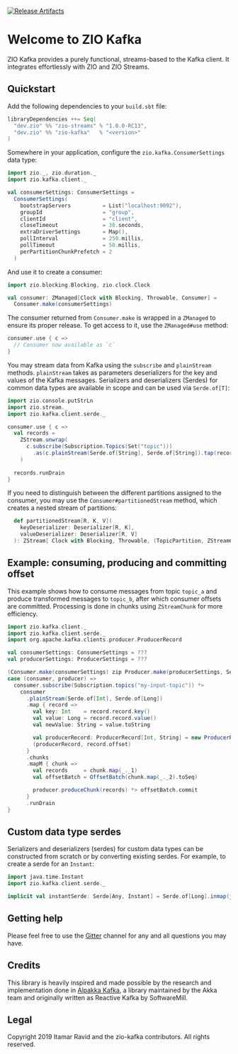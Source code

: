 [![Release Artifacts][Badge-SonatypeReleases]][Link-SonatypeReleases]

# Welcome to ZIO Kafka

ZIO Kafka provides a purely functional, streams-based to the Kafka
client. It integrates effortlessly with ZIO and ZIO Streams.

## Quickstart

Add the following dependencies to your `build.sbt` file:
```scala
libraryDependencies ++= Seq(
  "dev.zio" %% "zio-streams" % "1.0.0-RC13",
  "dev.zio" %% "zio-kafka"   % "<version>"
)
```

Somewhere in your application, configure the `zio.kafka.ConsumerSettings` 
data type:
```scala
import zio._, zio.duration._
import zio.kafka.client._

val consumerSettings: ConsumerSettings = 
  ConsumerSettings(
    bootstrapServers          = List("localhost:9092"),
    groupId                   = "group",
    clientId                  = "client",
    closeTimeout              = 30.seconds,
    extraDriverSettings       = Map(),
    pollInterval              = 250.millis,
    pollTimeout               = 50.millis,
    perPartitionChunkPrefetch = 2
  )
```

And use it to create a consumer:
```scala
import zio.blocking.Blocking, zio.clock.Clock

val consumer: ZManaged[Clock with Blocking, Throwable, Consumer] = 
  Consumer.make(consumerSettings)
```

The consumer returned from `Consumer.make` is wrapped in a `ZManaged`
to ensure its proper release. To get access to it, use the `ZManaged#use` method:
```scala
consumer.use { c =>
  // Consumer now available as `c`
}
```

You may stream data from Kafka using the `subscribe` and
`plainStream` methods. `plainStream` takes as parameters deserializers for the key and values of the Kafka messages. Serializers and deserializers (Serdes) for common data types are available in scope and can be used via `Serde.of[T]`:

```scala
import zio.console.putStrLn
import zio.stream._
import zio.kafka.client.serde._

consumer.use { c =>
  val records = 
    ZStream.unwrap(
      c.subscribe(Subscription.Topics(Set("topic")))
        .as(c.plainStream(Serde.of[String], Serde.of[String]).tap(record => putStrLn(record.toString)).chunks)
    )
     
  records.runDrain
}
```

If you need to distinguish between the different partitions assigned
to the consumer, you may use the `Consumer#partitionedStream` method,
which creates a nested stream of partitions:
```scala
  def partitionedStream[R, K, V](
    keyDeserializer: Deserializer[R, K],
    valueDeserializer: Deserializer[R, V]
  ): ZStream[ Clock with Blocking, Throwable, (TopicPartition, ZStreamChunk[R, Throwable, CommittableRecord[K, V]]) ]
```

## Example: consuming, producing and committing offset
This example shows how to consume messages from topic `topic_a` and produce transformed messages to `topic_b`, after which consumer offsets are committed. Processing is done in chunks using `ZStreamChunk` for more efficiency.

```scala
import zio.kafka.client._
import zio.kafka.client.serde._
import org.apache.kafka.clients.producer.ProducerRecord

val consumerSettings: ConsumerSettings = ???
val producerSettings: ProducerSettings = ???

(Consumer.make(consumerSettings) zip Producer.make(producerSettings, Serde.of[Int], Serde.of[String])).use {
case (consumer, producer) =>
  consumer.subscribe(Subscription.topics("my-input-topic")) *>
    consumer
      .plainStream(Serde.of[Int], Serde.of[Long])
      .map { record =>
        val key: Int    = record.record.key()
        val value: Long = record.record.value()
        val newValue: String = value.toString

        val producerRecord: ProducerRecord[Int, String] = new ProducerRecord("my-output-topic", key, newValue)
        (producerRecord, record.offset)
      }
      .chunks
      .mapM { chunk =>
        val records     = chunk.map(_._1)
        val offsetBatch = OffsetBatch(chunk.map(_._2).toSeq)

        producer.produceChunk(records) *> offsetBatch.commit
      }
      .runDrain
}
```

## Custom data type serdes
Serializers and deserializers (serdes) for custom data types can be constructed from scratch or by converting existing serdes. For example, to create a serde for an `Instant`:

```scala
import java.time.Instant
import zio.kafka.client.serde._

implicit val instantSerde: Serde[Any, Instant] = Serde.of[Long].inmap(java.time.Instant.ofEpochMilli)(_.toEpochMilli)

```

## Getting help

Please feel free to use the [Gitter](https://gitter.im/zio/zio-kafka)
channel for any and all questions you may have.

## Credits

This library is heavily inspired and made possible by the research and implementation done in [Alpakka Kafka](https://github.com/akka/alpakka-kafka), a library maintained by the Akka team and originally written as Reactive Kafka by SoftwareMill.

## Legal

Copyright 2019 Itamar Ravid and the zio-kafka contributors. All rights reserved.

[Link-SonatypeReleases]: https://oss.sonatype.org/content/repositories/releases/dev/zio/zio-kafka_2.12/ "Sonatype Releases"
[Badge-SonatypeReleases]: https://img.shields.io/nexus/r/https/oss.sonatype.org/dev.zio/zio-kafka_2.12.svg "Sonatype Releases"
